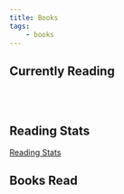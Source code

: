 ```yaml
---
title: Books
tags:
    - books
---
```


<style type="text/css" media="screen">
    .gr_grid_book_container {
        float: left;
        width: 39px;
        height: 60px;
        padding: 0px 0px;
        overflow: hidden;
    }
</style>

## Currently Reading

<script src="https://www.goodreads.com/review/grid_widget/4561956.Currently%20Reading:%20?cover_size=medium&amp;hide_link=true&amp;hide_title=true&amp;num_books=10&amp;order=a&amp;shelf=currently-reading&amp;sort=date_added&amp;widget_id=1323751984" type="text/javascript" charset="utf-8"></script>
<br /><br />

## Reading Stats

[Reading Stats](https://www.goodreads.com/review/stats/4561956)

## Books Read

<script src="https://www.goodreads.com/review/grid_widget/4561956.Richard's%20bookshelf:%20read?cover_size=small&amp;hide_link=true&amp;hide_title=true&amp;num_books=2000&amp;order=a&amp;shelf=read&amp;sort=date_read&amp;order=d&amp;widget_id=1323750220" type="text/javascript" charset="utf-8"></script>
<br /><br />
